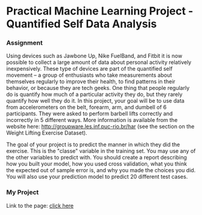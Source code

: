 Practical Machine Learning Project - Quantified Self Data Analysis  
==================================================================

### Assignment  
Using devices such as Jawbone Up, Nike FuelBand, and Fitbit it is now possible to collect a large amount of data about 
personal activity relatively inexpensively. These type of devices are part of the quantified self movement – a group of 
enthusiasts who take measurements about themselves regularly to improve their health, to find patterns in their behavior, 
or because they are tech geeks. One thing that people regularly do is quantify how much of a particular activity they do, 
but they rarely quantify how well they do it. In this project, your goal will be to use data from accelerometers on the belt, 
forearm, arm, and dumbell of 6 participants. They were asked to perform barbell lifts correctly and incorrectly in 5 different 
ways. More information is available from the website here: http://groupware.les.inf.puc-rio.br/har (see the section on the 
Weight Lifting Exercise Dataset).   

The goal of your project is to predict the manner in which they did the exercise. This is the "classe" variable in the training set. You may use any of the other variables to predict with. You should create a report describing how you built your model, how you used cross validation, what you think the expected out of sample error is, and why you made the choices you did. You will also use your prediction model to predict 20 different test cases.  

### My Project
Link to the page: [click here](http://deanfantazzini.github.io/practicalmachinelearning/)
